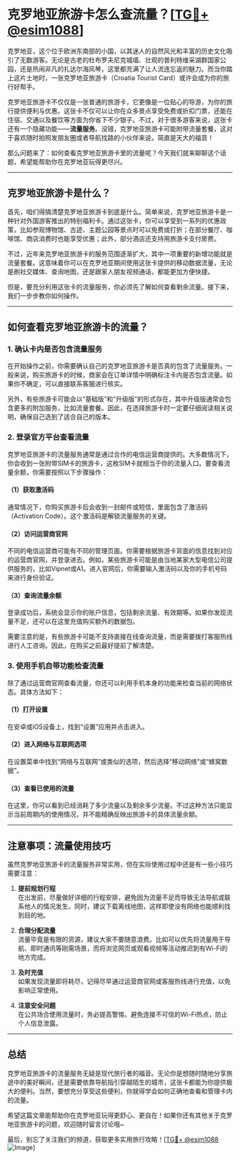 # 克罗地亚旅游卡怎么查流量？[[TG💪+ @esim1088](https://t.me/s/esim1088)]

克罗地亚，这个位于欧洲东南部的小国，以其迷人的自然风光和丰富的历史文化吸引了无数游客。无论是古老的杜布罗夫尼克城墙、壮观的普利特维采湖群国家公园，还是热闹非凡的扎达尔海风琴，这里都充满了让人流连忘返的魅力。而当你踏上这片土地时，一张克罗地亚旅游卡（Croatia Tourist Card）或许会成为你的旅行好帮手。

克罗地亚旅游卡不仅仅是一张普通的旅游卡，它更像是一位贴心的导游，为你的旅行提供便利与优惠。这张卡不仅可以让你在众多景点享受免费或折扣门票，还能在住宿、交通以及餐饮等方面为你省下不少银子。不过，对于很多游客来说，这张卡还有一个隐藏功能——**流量服务**。没错，克罗地亚旅游卡可能附带流量套餐，这对于喜欢随时拍照发朋友圈或者导航找路的小伙伴来说，简直是天大的福音！

那么问题来了：如何查看克罗地亚旅游卡里的流量呢？今天我们就来聊聊这个话题，希望能帮助你在克罗地亚玩得更尽兴。

---

## 克罗地亚旅游卡是什么？

首先，咱们得搞清楚克罗地亚旅游卡到底是什么。简单来说，克罗地亚旅游卡是一种针对外国游客推出的特别福利卡。通过这张卡，你可以享受到一系列的优惠政策，比如参观博物馆、古迹、主题公园等景点时可以免费或打折；在部分餐厅、咖啡馆、商店消费时也能享受优惠；此外，部分酒店还支持用旅游卡支付房费。

不过，近年来克罗地亚旅游卡的服务范围逐渐扩大，其中一项重要的新增功能就是流量套餐。这意味着你可以在克罗地亚期间使用这张卡提供的移动数据流量，无论是刷社交媒体、查询地图，还是跟家人朋友视频通话，都能更加方便快捷。

但是，要充分利用这张卡的流量服务，你必须先了解如何查看剩余流量。接下来，我们一步步教你如何操作。

---

## 如何查看克罗地亚旅游卡的流量？

### 1. 确认卡内是否包含流量服务

在开始操作之前，你需要确认自己的克罗地亚旅游卡是否真的包含了流量服务。一般来说，购买旅游卡的时候，商家会在订单详情中明确标注卡内是否包含流量。如果你不确定，可以直接联系客服进行核实。

另外，有些旅游卡可能会以“基础版”和“升级版”的形式存在，其中升级版通常会包含更多的附加服务，比如流量套餐。因此，在选择旅游卡时一定要仔细阅读相关说明，确保自己选到了适合自己的版本。

### 2. 登录官方平台查看流量

克罗地亚旅游卡的流量服务通常是通过合作的电信运营商提供的。大多数情况下，你会收到一张附带SIM卡的旅游卡，这枚SIM卡就相当于你的流量入口。要查看流量余额，你需要按照以下步骤操作：

#### （1）获取激活码
通常情况下，你购买旅游卡后会收到一封邮件或短信，里面包含了激活码（Activation Code）。这个激活码是解锁流量服务的关键。

#### （2）访问运营商官网
不同的电信运营商可能有不同的管理页面。你需要根据旅游卡背面的信息找到对应的运营商官网，并登录进去。例如，某些旅游卡可能是由当地某家大型电信公司提供服务的，比如Vipnet或A1。进入官网后，你需要输入激活码以及你的手机号码来进行身份验证。

#### （3）查询流量余额
登录成功后，系统会显示你的账户信息，包括剩余流量、有效期等。如果你发现流量不足，还可以在这里充值购买额外的数据包。

需要注意的是，有些旅游卡可能不支持直接在线查询流量，而是需要拨打客服热线进行人工咨询。因此，在购买之前最好提前了解清楚。

### 3. 使用手机自带功能检查流量

除了通过运营商官网查看流量，你还可以利用手机本身的功能来检查当前的网络状态。具体方法如下：

#### （1）打开设置
在安卓或iOS设备上，找到“设置”应用并点击进入。

#### （2）进入网络与互联网选项
在设置菜单中找到“网络与互联网”或类似的选项，然后选择“移动网络”或“蜂窝数据”。

#### （3）查看已使用的流量
在这里，你可以看到已经消耗了多少流量以及剩余多少流量。不过这种方法只能显示当前周期内的使用情况，并不能精确反映出旅游卡的具体流量余额。

---

## 注意事项：流量使用技巧

虽然克罗地亚旅游卡的流量服务非常实用，但在实际使用过程中还是有一些小技巧需要注意：

1. **提前规划行程**  
   在出发前，尽量做好详细的行程安排，避免因为流量不足而导致无法导航或联系他人的情况发生。同时，建议下载离线地图，这样即使没有网络也能顺利找到目的地。

2. **合理分配流量**  
   流量毕竟是有限的资源，建议大家不要随意浪费。比如可以优先将流量用于导航、即时通讯等刚需场景，而将浏览网页或观看视频等活动推迟到有Wi-Fi的地方完成。

3. **及时充值**  
   如果发现流量即将耗尽，记得尽早通过运营商官网或客服热线进行充值，以免影响正常使用。

4. **注意安全问题**  
   在公共场合使用流量时，务必提高警惕，避免连接不可信的Wi-Fi热点，防止个人信息泄露。

---

## 总结

克罗地亚旅游卡的流量服务无疑是现代旅行者的福音。无论你是想随时随地分享旅途中的美好瞬间，还是需要依靠导航指引穿越陌生的城市，这张卡都能为你提供极大的便利。当然，要想充分享受这些便利，你就得学会如何正确地查看和管理卡内的流量。

希望这篇文章能帮助你在克罗地亚玩得更舒心、更自在！如果你还有其他关于克罗地亚旅游卡的问题，欢迎随时留言讨论哦~ 

最后，别忘了关注我们的频道，获取更多实用旅行攻略！[[TG💪+ @esim1088](https://t.me/s/esim1088) ![Image](https://i.postimg.cc/4NQfJmqS/Snipaste-2025-05-13-00-14-12.png)]